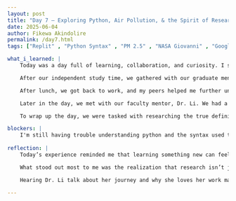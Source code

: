 ```yaml
---
layout: post
title: "Day 7 – Exploring Python, Air Pollution, & the Spirit of Research"
date: 2025-06-04
author: Fikewa Akindolire
permalink: /day7.html
tags: ["Replit" , "Python Syntax" , "PM 2.5" , "NASA Giovanni" , "Google Colab"]

what_i_learned: |
    Today was a day full of learning, collaboration, and curiosity. I started my morning by diving into the basics of Python. As someone with little     to no prior experience, I know I have a lot to learn—but I’m excited to build my programming skills step by step. Python is a crucial tool in the     work we’re doing, and getting comfortable with it is a top priority for me.

    After our independent study time, we gathered with our graduate mentors for a group discussion to reflect on everything we learned yesterday. We reviewed literature on urban air pollution and talked in depth about the difference between PM2.5 (Particulate Matter 2.5) and Aerosol Optical Depth (AOD). During the recap, I shared what stood out to me: the core of our project involves using machine learning to predict PM2.5 levels from satellite data. We’re essentially training a machine to understand and forecast air pollution using space-based observations—something I find incredibly innovative and relevant.

    After lunch, we got back to work, and my peers helped me further understand Python, especially the “why” behind how things work. Their support made a big difference and reminded me of the power of collaborative learning.

    Later in the day, we met with our faculty mentor, Dr. Li. We had a student-led discussion about our understanding of aerosols. This conversation led to a deeper discussion about the importance of curiosity in research. Dr. Li emphasized that being inquisitive and constantly asking questions is what drives great research—and great students. We also learned more about her personal journey into the field and what inspires her work.

    To wrap up the day, we were tasked with researching the true definition of aerosols using AI tools, along with any additional questions we had. This assignment not only helps deepen our understanding but also prepares us to explain what we’ve learned in our own words tomorrow.

blockers: |
    I'm still having trouble understanding python and the syntax used to code. Im learning new concepts everyday and I'm just working to stay on top of things and equip myself with the most knowledge.  
  
reflection: |
    Today’s experience reminded me that learning something new can feel overwhelming at first—but it’s also incredibly rewarding. Starting with           Python, I was a bit unsure of myself, but by the end of the day, I felt more confident thanks to the support of my peers and mentors. It was          encouraging to know that I don’t have to figure everything out alone—asking questions and leaning on others is part of the process.

    What stood out most to me was the realization that research isn’t just about having the answers; it’s about being curious enough to keep digging for them. Our discussions about aerosols and PM2.5 helped me see how science and technology—especially tools like machine learning—can be used to tackle real-world problems like air pollution. That gave me a sense of purpose and motivation.

    Hearing Dr. Li talk about her journey and why she loves her work made me think about my own path. It reminded me that passion and curiosity are powerful drivers in any career, especially in research. I’m excited to keep growing, asking more questions, and getting better at both the technical and critical thinking skills this project requires.
  
---
```

